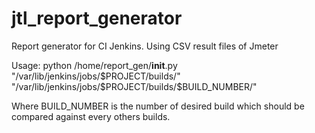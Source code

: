 # jtl_report_generator
Report generator for CI Jenkins. Using CSV result files of Jmeter

Usage:
python /home/report_gen/__init__.py "/var/lib/jenkins/jobs/$PROJECT/builds/" "/var/lib/jenkins/jobs/$PROJECT/builds/$BUILD_NUMBER/"

Where BUILD_NUMBER is the number of desired build which should be compared against every others builds.
